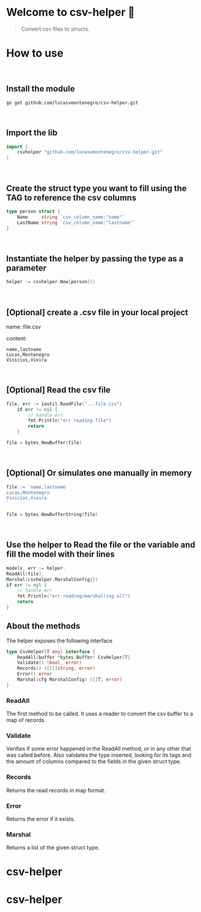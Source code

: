 # Welcome to csv-helper 👋

> Convert csv files to structs.

# How to use

<br />

## Install the module
```
go get github.com/lucasvmontenegro/csv-helper.git
```

<br />

## Import the lib
``` go
import (
	csvhelper "github.com/lucasvmontenegro/csv-helper.git"
)
```

<br />

## Create the struct type you want to fill using the TAG to reference the csv columns

``` go
type person struct {
	Name     string `csv_column_name:"name"`
	LastName string `csv_column_name:"lastname"`
}
```

<br />

## Instantiate the helper by passing the type as a parameter
``` go
helper := csvhelper.New[person]()
```

<br />

## [Optional] create a .csv file in your local project
name:
file.csv

content:
``` csv
name,lastname
Lucas,Montenegro
Vinicius,Vieira
```
<br />

## [Optional] Read the csv file
``` go
file, err := ioutil.ReadFile("...file.csv")
	if err != nil {
        // handle err
		fmt.Println("err reading file")
		return
	}

file = bytes.NewBuffer(file)
```

<br />

## [Optional] Or simulates one manually in memory
``` go
file := `name,lastname
Lucas,Montenegro
Vinicius,Vieira
`

file = bytes.NewBufferString(file)
```

<br />

## Use the helper to Read the file or the variable and fill the model with their lines
``` go
models, err := helper.
ReadAll(file).
Marshal(csvhelper.MarshalConfig{})
if err != nil {
    // handle err
    fmt.Println("err reading/marshalling all")
    return
}
```

## About the methods
The helper exposes the following interface

``` go
type CsvHelper[T any] interface {
	ReadAll(buffer *bytes.Buffer) CsvHelper[T]
	Validate() (bool, error)
	Records() ([][]string, error)
	Error() error
	Marshal(cfg MarshalConfig) ([]T, error)
}
```

### ReadAll
The first method to be called. It uses a reader to convert the csv buffer to a map of records.

###	Validate
Verifies if some error happened in the ReadAll method, or in any other that was called before. Also validates the type inserted, looking for its tags and the amount of columns compared to the fields in the given struct type.

### Records
Returns the read records in map format.

### Error
Returns the error if it exists.

### Marshal
Returns a list of the given struct type.
# csv-helper
# csv-helper
